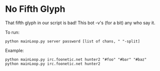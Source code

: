 # No Fifth Glyph

That fifth glyph in our script is bad! This bot -v's (for a bit) any who say it.

To run:

    python mainLoop.py server password [list of chans, " "-split]

Example:

    python mainLoop.py irc.foonetic.net hunter2 "#foo" "#bar" "#baz"
    python mainLoop.py irc.foonetic.net hunter2
